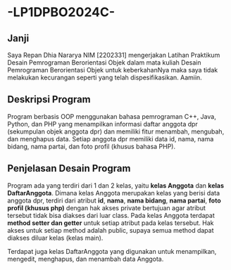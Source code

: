 # -LP1DPBO2024C-
## Janji
Saya Repan Dhia Nararya NIM [2202331] mengerjakan Latihan Praktikum Desain Pemrograman Berorientasi Objek dalam mata kuliah
Desain Pemrograman Berorientasi Objek untuk keberkahanNya maka saya tidak
melakukan kecurangan seperti yang telah dispesifikasikan. Aamiin.

## Deskripsi Program
Program berbasis OOP menggunakan bahasa pemrograman C++, Java, Python, dan PHP yang menampilkan informasi daftar anggota dpr (sekumpulan objek anggota dpr) dan memiliki fitur menambah, mengubah, dan menghapus data. Setiap anggota dpr memiliki data id, nama, nama bidang, nama partai, dan foto profil (khusus bahasa PHP).

## Penjelasan Desain Program
Program ada yang terdiri dari 1 dan 2 kelas, yaitu **kelas Anggota** dan **kelas DaftarAnggota**. Dimana kelas Anggota merupakan kelas yang berisi data anggota dpr, terdiri dari atribut **id**, **nama**, **nama bidang**, **nama partai**, **foto profil (khusus php)** dengan hak akses private bertujuan agar atribut tersebut tidak bisa diakses dari luar class. Pada kelas Anggota terdapat **method setter dan getter** untuk setiap atribut pada kelas tersebut. Hak akses untuk setiap method adalah public, supaya semua method dapat diakses diluar kelas (kelas main).

Terdapat juga kelas DaftarAnggota yang digunakan untuk menampilkan, mengedit, menghapus, dan menambah data Anggota.
